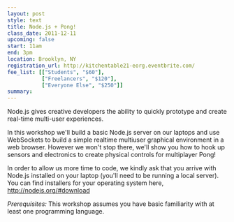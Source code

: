 ```yaml
---
layout: post
style: text
title: Node.js + Pong!
class_date: 2011-12-11
upcoming: false
start: 11am
end: 3pm
location: Brooklyn, NY
registration_url: http://kitchentable21-eorg.eventbrite.com/
fee_list: [["Students", "$60"],
           ["Freelancers", "$120"],
           ["Everyone Else", "$250"]]
summary: 
---
```


Node.js gives creative developers the ability to quickly prototype and
create real-time multi-user experiences.

In this workshop we'll build a basic Node.js server on our laptops and
use WebSockets to build a simple realtime multiuser graphical
environment in a web browser. However we won't stop there, we'll show
you how to hook up sensors and electronics to create physical controls
for multiplayer Pong!

In order to allow us more time to code, we kindly ask that you arrive
with Node.js installed on your laptop (you'll need to be running a
local server). You can find installers for your operating system here,
<a href="http://nodejs.org/#download">http://nodejs.org/#download</a>

*Prerequisites:* This workshop assumes you have basic familiarity with
at least one programming language.
